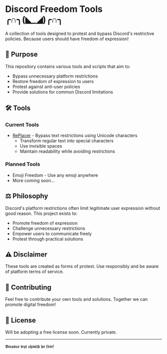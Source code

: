 # Discord Freedom Tools ╭∩╮(◣_◢)╭∩╮

A collection of tools designed to protest and bypass Discord's restrictive policies. Because users should have freedom of expression!

## 🎯 Purpose

This repository contains various tools and scripts that aim to:
- Bypass unnecessary platform restrictions
- Restore freedom of expression to users
- Protest against anti-user policies
- Provide solutions for common Discord limitations

## 🛠️ Tools

### Current Tools
- [RePlacer](./RePlacer) - Bypass text restrictions using Unicode characters
  - Transform regular text into special characters
  - Use invisible spaces
  - Maintain readability while avoiding restrictions

### Planned Tools
- Emoji Freedom - Use any emoji anywhere
- More coming soon...

## ⚖️ Philosophy

Discord's platform restrictions often limit legitimate user expression without good reason. This project exists to:
- Promote freedom of expression
- Challenge unnecessary restrictions
- Empower users to communicate freely
- Protest through practical solutions

## ⚠️ Disclaimer

These tools are created as forms of protest. Use responsibly and be aware of platform terms of service.

## 🤝 Contributing

Feel free to contribute your own tools and solutions. Together we can promote digital freedom!

## 📝 License

Will be adopting a free license soon. Currently private.

---
𝕭𝖊𝖈𝖆𝖚𝖘𝖊 𝖙𝖊𝖝𝖙 𝖘𝖍𝖔𝖚𝖑𝖉 𝖇𝖊 𝖋𝖗𝖊𝖊!
